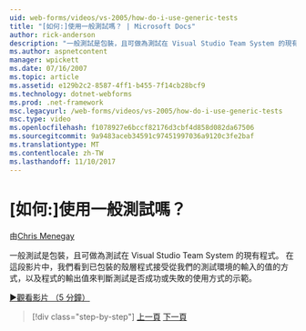 ```yaml
---
uid: web-forms/videos/vs-2005/how-do-i-use-generic-tests
title: "[如何:]使用一般測試嗎？ | Microsoft Docs"
author: rick-anderson
description: "一般測試是包裝，且可做為測試在 Visual Studio Team System 的現有程式。 在這段影片中，我們看到方式的示範..."
ms.author: aspnetcontent
manager: wpickett
ms.date: 07/16/2007
ms.topic: article
ms.assetid: e129b2c2-8587-4ff1-b455-7f14cb28bcf9
ms.technology: dotnet-webforms
ms.prod: .net-framework
msc.legacyurl: /web-forms/videos/vs-2005/how-do-i-use-generic-tests
msc.type: video
ms.openlocfilehash: f1078927e6bccf82176d3cbf4d858d082da67506
ms.sourcegitcommit: 9a9483aceb34591c97451997036a9120c3fe2baf
ms.translationtype: MT
ms.contentlocale: zh-TW
ms.lasthandoff: 11/10/2017
---
```

<a name="how-do-i-use-generic-tests"></a>[如何:]使用一般測試嗎？
====================
由[Chris Menegay](https://twitter.com/CMenegay)

一般測試是包裝，且可做為測試在 Visual Studio Team System 的現有程式。 在這段影片中，我們看到已包裝的殼層程式接受從我們的測試環境的輸入的值的方式，以及程式的輸出值來判斷測試是否成功或失敗的使用方式的示範。

[&#9654;觀看影片 （5 分鐘）](https://channel9.msdn.com/Blogs/ASP-NET-Site-Videos/how-do-i-use-generic-tests)

>[!div class="step-by-step"]
[上一頁](how-do-i-enforce-coding-standards-with-code-analysis.md)
[下一頁](how-do-i-publish-and-analyze-test-results.md)
